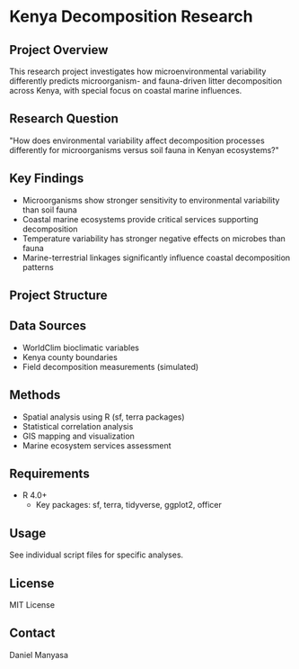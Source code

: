 # Kenya Decomposition Research

## Project Overview
This research project investigates how microenvironmental variability differently predicts microorganism- and fauna-driven litter decomposition across Kenya, with special focus on coastal marine influences.

## Research Question
"How does environmental variability affect decomposition processes differently for microorganisms versus soil fauna in Kenyan ecosystems?"

## Key Findings
- Microorganisms show stronger sensitivity to environmental variability than soil fauna
- Coastal marine ecosystems provide critical services supporting decomposition
- Temperature variability has stronger negative effects on microbes than fauna
- Marine-terrestrial linkages significantly influence coastal decomposition patterns

## Project Structure

## Data Sources
- WorldClim bioclimatic variables
- Kenya county boundaries
- Field decomposition measurements (simulated)

## Methods
- Spatial analysis using R (sf, terra packages)
- Statistical correlation analysis
- GIS mapping and visualization
- Marine ecosystem services assessment

## Requirements
- R 4.0+
    - Key packages: sf, terra, tidyverse, ggplot2, officer

## Usage
See individual script files for specific analyses.

## License
MIT License

## Contact
Daniel Manyasa
